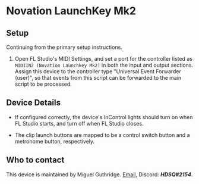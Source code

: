 
# Novation LaunchKey Mk2

## Setup

Continuing from the primary setup instructions.

1. Open FL Studio's MIDI Settings, and set a port for the controller listed as
   `MIDIIN2 (Novation Launchkey Mk2)` in both the input and output sections.
   Assign this device to the controller type "Universal Event Forwarder (user)",
   so that events from this script can be forwarded to the main script to be
   processed.

## Device Details

* If configured correctly, the device's InControl lights should turn on when
  FL Studio starts, and turn off when FL Studio closes.

* The clip launch buttons are mapped to be a control switch button and a
  metronome button, respectively.

## Who to contact
This device is maintained by Miguel Guthridge. [Email](mailto:hdsq@outlook.com),
Discord: ***HDSQ#2154***.
